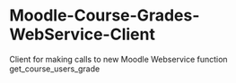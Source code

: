 # Moodle-Course-Grades-WebService-Client
Client for making calls to new Moodle Webservice function get_course_users_grade
